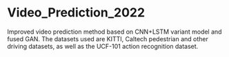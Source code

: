 # Video_Prediction_2022
Improved video prediction method based on CNN+LSTM variant model and fused GAN. The datasets used are KITTI, Caltech pedestrian and other driving datasets, as well as the UCF-101 action recognition dataset.
